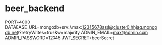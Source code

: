 # beer_backend

PORT=4000
DATABASE_URL=mongodb+srv://max:12345678asd@cluster0.hhjaq.mongodb.net/?retryWrites=true&w=majority
ADMIN_EMAIL=max@admin.com
ADMIN_PASSWORD=12345
JWT_SECRET=beerSecret
